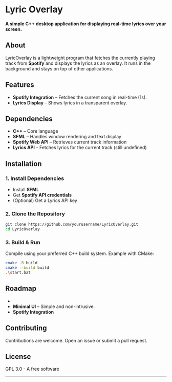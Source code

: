 # Lyric Overlay

**A simple C++ desktop application for displaying real-time lyrics over your screen.**

## About
LyricOverlay is a lightweight program that fetches the currently playing track from **Spotify** and displays the lyrics as an overlay. It runs in the background and stays on top of other applications.

## Features
- **Spotify Integration** – Fetches the current song in real-time (1s).
- **Lyrics Display** – Shows lyrics in a transparent overlay.

## Dependencies
- **C++** – Core language
- **SFML** – Handles window rendering and text display
- **Spotify Web API** – Retrieves current track information
- **Lyrics API** – Fetches lyrics for the current track (still undefined)

## Installation

### 1. Install Dependencies
- Install **SFML**
- Get **Spotify API credentials**
- (Optional) Get a Lyrics API key

### 2. Clone the Repository
```bash
git clone https://github.com/yourusername/LyricOverlay.git
cd LyricOverlay
```

### 3. Build & Run
Compile using your preferred C++ build system. Example with CMake:
```bash
cmake -B build
cmake --build build
.\start.bat
```

## Roadmap
-
- **Minimal UI** – Simple and non-intrusive.
- **Spotify Integration**

## Contributing
Contributions are welcome. Open an issue or submit a pull request.

## License
GPL 3.0 - A free software

---
